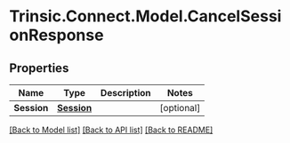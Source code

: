 # Trinsic.Connect.Model.CancelSessionResponse

## Properties

Name | Type | Description | Notes
------------ | ------------- | ------------- | -------------
**Session** | [**Session**](Session.md) |  | [optional]

[[Back to Model list]](../src/Trinsic.Connect/README.md#documentation-for-models) [[Back to API list]](../src/Trinsic.Connect/README.md#documentation-for-api-endpoints) [[Back to README]](../src/Trinsic.Connect/README.md)

